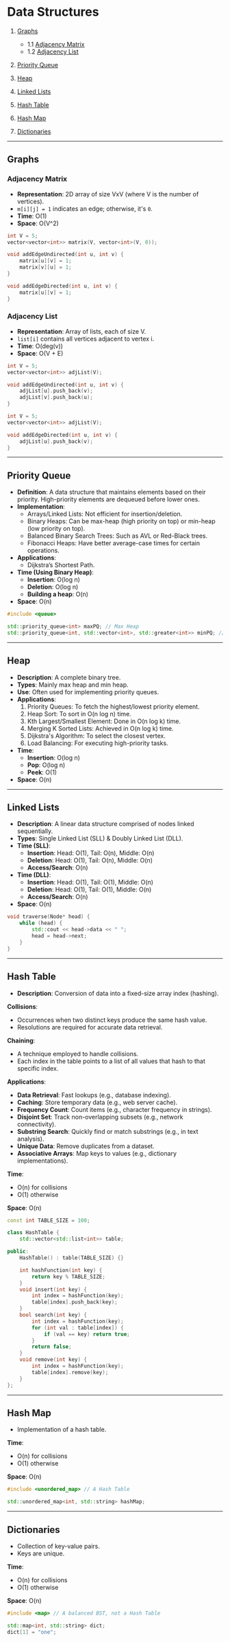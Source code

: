 # Data Structures

1. [Graphs](#graphs)
   - 1.1 [Adjacency Matrix](#adjacency-matrix)
   - 1.2 [Adjacency List](#adjacency-list)

2. [Priority Queue](#priority-queue)

3. [Heap](#heap)

4. [Linked Lists](#linked-lists)

5. [Hash Table](#hash-table)

6. [Hash Map](#hash-map)

7. [Dictionaries](#dictionaries)

---

## Graphs

### Adjacency Matrix

- **Representation**: 2D array of size VxV (where V is the number of vertices).
- `m[i][j] = 1` indicates an edge; otherwise, it's `0`.
- **Time**: O(1)
- **Space**: O(V^2)

```cpp
int V = 5;
vector<vector<int>> matrix(V, vector<int>(V, 0));

void addEdgeUndirected(int u, int v) {
    matrix[u][v] = 1;
    matrix[v][u] = 1;
}

void addEdgeDirected(int u, int v) {
    matrix[u][v] = 1;
}
```

### Adjacency List

- **Representation**: Array of lists, each of size V.
- `list[i]` contains all vertices adjacent to vertex i.
- **Time**: O(deg(v))
- **Space**: O(V + E)

```cpp
int V = 5;
vector<vector<int>> adjList(V);

void addEdgeUndirected(int u, int v) {
    adjList[u].push_back(v);
    adjList[v].push_back(u);
}

int V = 5;
vector<vector<int>> adjList(V);

void addEdgeDirected(int u, int v) {
    adjList[u].push_back(v);
}
```

---

## Priority Queue

- **Definition**: A data structure that maintains elements based on their priority. High-priority elements are dequeued before lower ones.
- **Implementation**:
  - Arrays/Linked Lists: Not efficient for insertion/deletion.
  - Binary Heaps: Can be max-heap (high priority on top) or min-heap (low priority on top).
  - Balanced Binary Search Trees: Such as AVL or Red-Black trees.
  - Fibonacci Heaps: Have better average-case times for certain operations.
- **Applications**:
  - Dijkstra’s Shortest Path.
- **Time (Using Binary Heap)**:
  - **Insertion**: O(log n)
  - **Deletion**: O(log n)
  - **Building a heap**: O(n)
- **Space**: O(n)

```cpp
#include <queue>

std::priority_queue<int> maxPQ; // Max Heap
std::priority_queue<int, std::vector<int>, std::greater<int>> minPQ; // Min Heap
```

---

## Heap

- **Description**: A complete binary tree.
- **Types**: Mainly max heap and min heap.
- **Use**: Often used for implementing priority queues.
- **Applications**:
  1. Priority Queues: To fetch the highest/lowest priority element.
  2. Heap Sort: To sort in O(n log n) time.
  3. Kth Largest/Smallest Element: Done in O(n log k) time.
  4. Merging K Sorted Lists: Achieved in O(n log k) time.
  5. Dijkstra's Algorithm: To select the closest vertex.
  6. Load Balancing: For executing high-priority tasks.
- **Time**:
  - **Insertion**: O(log n)
  - **Pop**: O(log n)
  - **Peek**: O(1)
- **Space**: O(n)

---

## Linked Lists

- **Description**: A linear data structure comprised of nodes linked sequentially.
- **Types**: Single Linked List (SLL) & Doubly Linked List (DLL).
- **Time (SLL)**:
  - **Insertion**: Head: O(1), Tail: O(n), Middle: O(n)
  - **Deletion**: Head: O(1), Tail: O(n), Middle: O(n)
  - **Access/Search**: O(n)
- **Time (DLL)**:
  - **Insertion**: Head: O(1), Tail: O(1), Middle: O(n)
  - **Deletion**: Head: O(1), Tail: O(1), Middle: O(n)
  - **Access/Search**: O(n)
- **Space**: O(n)

```cpp
void traverse(Node* head) {
    while (head) {
        std::cout << head->data << " ";
        head = head->next;
    }
}
```

---

## Hash Table

- **Description**: Conversion of data into a fixed-size array index (hashing).
  
**Collisions**:
- Occurrences when two distinct keys produce the same hash value. 
- Resolutions are required for accurate data retrieval.

**Chaining**:
- A technique employed to handle collisions.
- Each index in the table points to a list of all values that hash to that specific index.

**Applications**:

- **Data Retrieval**: Fast lookups (e.g., database indexing).
- **Caching**: Store temporary data (e.g., web server cache).
- **Frequency Count**: Count items (e.g., character frequency in strings).
- **Disjoint Set**: Track non-overlapping subsets (e.g., network connectivity).
- **Substring Search**: Quickly find or match substrings (e.g., in text analysis).
- **Unique Data**: Remove duplicates from a dataset.
- **Associative Arrays**: Map keys to values (e.g., dictionary implementations).

**Time**:
- O(n) for collisions
- O(1) otherwise

**Space**: O(n)

```cpp
const int TABLE_SIZE = 100;

class HashTable {
    std::vector<std::list<int>> table;

public:
    HashTable() : table(TABLE_SIZE) {}

    int hashFunction(int key) {
        return key % TABLE_SIZE;
    }
    void insert(int key) {
        int index = hashFunction(key);
        table[index].push_back(key);
    }
    bool search(int key) {
        int index = hashFunction(key);
        for (int val : table[index]) {
            if (val == key) return true;
        }
        return false;
    }
    void remove(int key) {
        int index = hashFunction(key);
        table[index].remove(key);
    }
};
```

---

## Hash Map

- Implementation of a hash table.

**Time**:
- O(n) for collisions
- O(1) otherwise

**Space**: O(n)

```cpp
#include <unordered_map> // A Hash Table

std::unordered_map<int, std::string> hashMap;
```

---

## Dictionaries
- Collection of key-value pairs.
- Keys are unique.

**Time**:
- O(n) for collisions
- O(1) otherwise

**Space**: O(n)

```cpp
#include <map> // A balanced BST, not a Hash Table

std::map<int, std::string> dict;
dict[1] = "one";
```
